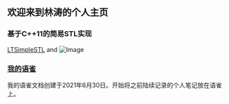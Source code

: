 ## 欢迎来到林涛的个人主页



### 基于C++11的简易STL实现

[LTSimpleSTL](https://github.com/putaoput/LTSimpleSTL) and ![Image](src)


### [我的语雀](https://www.yuque.com/taotaobujue-dzh7j)
我的语雀文档创建于2021年6月30日。开始将之前陆续记录的个人笔记放在语雀上。
